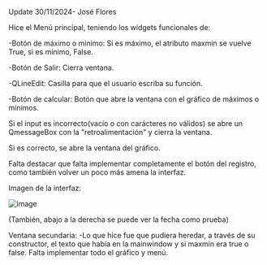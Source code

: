 Update 30/11/2024- José Flores

Hice el Menú principal, teniendo los widgets funcionales de:

-Botón de máximo o mínimo: Si es máximo, el atributo maxmin se vuelve True, si es mínimo, False.

-Botón de Salir: Cierra ventana.

-QLineEdit: Casilla para que el usuario escriba su función.

-Botón de calcular: Botón que abre la ventana con el gráfico de máximos o mínimos.

Si el input es incorrecto(vacío o con carácteres no válidos) se abre un QmessageBox con la "retroalimentación" y cierra la ventana.

Si es correcto, se abre la ventana del gráfico.

            
Falta destacar que falta implementar completamente el botón del registro, como también volver un poco más amena la interfaz.


Imagen de la interfaz:


![image](https://github.com/user-attachments/assets/f737de4c-24e2-42ef-9f95-9d094c90f124)


(También, abajo a la derecha se puede ver la fecha como prueba)



Ventana secundaria:
-Lo que hice fue que pudiera heredar, a través de su constructor, el texto que había en la mainwindow y si maxmin era true o false.
Falta implementar todo el gráfico y menú.
